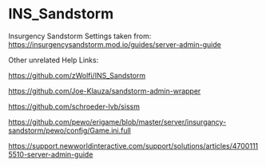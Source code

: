 # INS_Sandstorm

Insurgency Sandstorm Settings taken from:
https://insurgencysandstorm.mod.io/guides/server-admin-guide

Other unrelated Help Links:

https://github.com/zWolfi/INS_Sandstorm

https://github.com/Joe-Klauza/sandstorm-admin-wrapper

https://github.com/schroeder-lvb/sissm

https://github.com/pewo/erigame/blob/master/server/insurgancy-sandstorm/pewo/config/Game.ini.full

https://support.newworldinteractive.com/support/solutions/articles/47001115510-server-admin-guide


